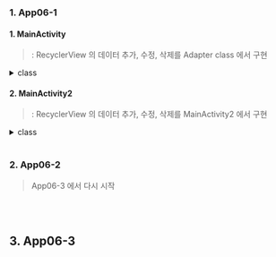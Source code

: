 ### 1. App06-1
#### 1. MainActivity
> : RecyclerView 의 데이터 추가, 수정, 삭제를 Adapter class 에서 구현
<details>
  <summary>class</summary>
  
+ ##### <mark>Phone</mark>
  > name, tel 저장하는 data class
  
+ ##### <mark>PhoneAdapter</mark>
  > MainActivity 의 RecyclerView 에 Phone 목록 표시하는 Adapter class
  + addItem(아이템 추가)
    > 'phoneList' 데이터 추가
  + updateItem(아이템 수정)
    > 'phoneList' 특정 데이터 수정
  + deleteItem(아이템 삭제)
    > 'phoneList' 특정 데이터 삭제
  + OnItemClickLister Interface
    > RecyclerView 아이템 클릭 시 해당 위치 처리하도록 인터페이스 정의
  + itemView.setOnClickListener
    > RecyclerView 아이템 클릭 시 onItemClick 메서드 호출
</details>


#### 2. MainActivity2
> : RecyclerView 의 데이터 추가, 수정, 삭제를 MainActivity2 에서 구현
<details>
  <summary>class</summary>

+ ##### <mark>Friend</mark>
  > resourceId, name, msg 저장하는 data class
  
+ ##### <mark>FriendAdapter</mark>
  > MainActivity2 의 RecyclerView 에 Phone 목록 표시하는 Adapter class
  + OnItemClickLister Interface
    > RecyclerView 아이템 클릭 시 해당 위치 처리하도록 인터페이스 정의
  + itemView.setOnClickListener
    > RecyclerView 아이템 클릭 시 onItemClick 메서드 호출
</details>

<br>

### 2. App06-2
> App06-3 에서 다시 시작

<br>
<br>

## 3. App06-3
